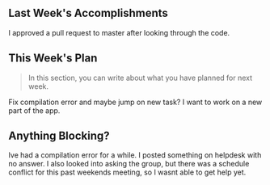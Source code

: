 ## Last Week's Accomplishments

I approved a pull request to master after looking through the code. 

## This Week's Plan

> In this section, you can write about what you have planned for next week.

Fix compilation error and maybe jump on new task? I want to work on a new part of the app.

## Anything Blocking?

Ive had a compilation error for a while. I posted something on helpdesk with no answer. I also looked into asking the group, but there was a schedule conflict for this past weekends meeting, so I wasnt able to get help yet.